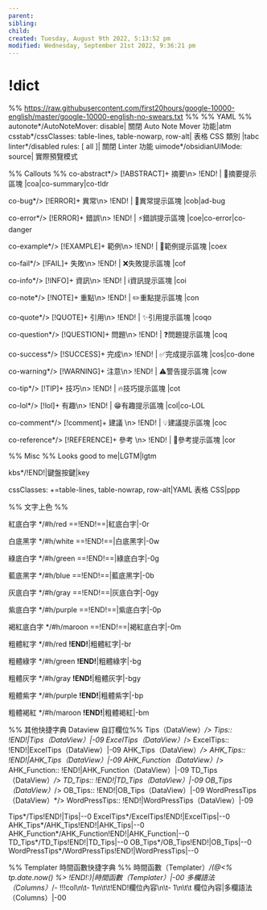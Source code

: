 ```yaml
---
parent: 
sibling: 
child: 
created: Tuesday, August 9th 2022, 5:13:52 pm
modified: Wednesday, September 21st 2022, 9:36:21 pm
---
```

# !dict
%% https://raw.githubusercontent.com/first20hours/google-10000-english/master/google-10000-english-no-swears.txt %%
%% YAML %%
autonote*/AutoNoteMover: disable| 關閉 Auto Note Mover 功能|atm
csstab*/cssClasses: table-lines, table-nowarp, row-alt| 表格 CSS 類別 |tabc
linter*/disabled rules: [ all ]| 關閉 Linter 功能
uimode*/obsidianUIMode: source| 實際預覽模式


%% Callouts %%
co-abstract*/> [!ABSTRACT]+ 摘要\n> !END! | 📔摘要提示區塊 |coa|co-summary|co-tldr

co-bug*/> [!ERROR]+ 異常\n> !END! | 🐞異常提示區塊 |cob|ad-bug

co-error*/> [!ERROR]+ 錯誤\n> !END! | ⚡錯誤提示區塊 |coe|co-error|co-danger

co-example*/> [!EXAMPLE]+ 範例\n> !END! | 📑範例提示區塊 |coex

co-fail*/> [!FAIL]+ 失敗\n> !END! | ❌失敗提示區塊 |cof

co-info*/> [!INFO]+ 資訊\n> !END! | ℹ️資訊提示區塊 |coi

co-note*/> [!NOTE]+ 重點\n> !END! | ✏️重點提示區塊 |con

co-quote*/> [!QUOTE]+ 引用\n> !END! | ✨引用提示區塊 |coqo

co-question*/> [!QUESTION]+ 問題\n> !END! | ❓問題提示區塊 |coq

co-success*/> [!SUCCESS]+ 完成\n> !END! | ✅完成提示區塊 |cos|co-done

co-warning*/> [!WARNING]+ 注意\n> !END! | ⚠️警告提示區塊 |cow

co-tip*/> [!TIP]+ 技巧\n> !END! | 🔥技巧提示區塊 |cot

co-lol*/> [!lol]+ 有趣\n> !END! | 😁有趣提示區塊 |col|co-LOL

co-comment*/> [!comment]+ 建議 \n> !END! | 💡建議提示區塊 |coc

co-reference*/> [!REFERENCE]+ 參考 \n> !END! | 📖參考提示區塊 |cor

%% Misc %%
Looks good to me|LGTM|lgtm

kbs*/<span class="keybs">!END!</span>|鍵盤按鍵|key

cssClasses: +=table-lines, table-nowrap, row-alt|YAML 表格 CSS|ppp


%% 文字上色 %%

紅底白字 */#h/red ==!END!==|紅底白字|-0r

白底黑字 */#h/white ==!END!==|白底黑字|-0w

綠底白字 */#h/green ==!END!==|綠底白字|-0g

藍底黑字 */#h/blue ==!END!==|藍底黑字|-0b

灰底白字 */#h/gray ==!END!==|灰底白字|-0gy

紫底白字 */#h/purple ==!END!==|紫底白字|-0p

褐紅底白字 */#h/maroon ==!END!==|褐紅底白字|-0m

粗體紅字 */#h/red **!END!**|粗體紅字|-br

粗體綠字 */#h/green **!END!**|粗體綠字|-bg

粗體灰字 */#h/gray **!END!**|粗體灰字|-bgy

粗體紫字 */#h/purple **!END!**|粗體紫字|-bp

粗體褐紅 */#h/maroon **!END!**|粗體褐紅|-bm


%% 其他快捷字典 Dataview 自訂欄位%%
Tips（DataView）*/> Tips:: !END!|Tips（DataView）|-09
ExcelTips（DataView）*/> ExcelTips:: !END!|ExcelTips（DataView）|-09
AHK_Tips（DataView）*/> AHK_Tips:: !END!|AHK_Tips（DataView）|-09
AHK_Function（DataView）*/> AHK_Function:: !END!|AHK_Function（DataView）|-09
TD_Tips（DataView）*/> TD_Tips:: !END!|TD_Tips（DataView）|-09
OB_Tips（DataView）*/> OB_Tips:: !END!|OB_Tips（DataView）|-09
WordPressTips（DataView）*/> WordPressTips:: !END!|WordPressTips（DataView）|-09

Tips*/Tips!END!|Tips|--0
ExcelTips*/ExcelTips!END!|ExcelTips|--0
AHK_Tips*/AHK_Tips!END!|AHK_Tips|--0
AHK_Function*/AHK_Function!END!|AHK_Function|--0
TD_Tips*/TD_Tips!END!|TD_Tips|--0
OB_Tips*/OB_Tips!END!|OB_Tips|--0
WordPressTips*/WordPressTips!END!|WordPressTips|--0

%% Templater 時間函數快捷字典 %%
時間函數（Templater）*/(@<% tp.date.now() %> !END!:)|時間函數（Templater）|-00
多欄語法（Columns）*/- !!!col\n\t- 1\n\t\t!END!欄位內容\n\t- 1\n\t\t 欄位內容|多欄語法（Columns）|-00

